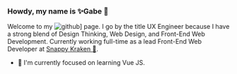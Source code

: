 ### Howdy, my name is ✨Gabe 👋

Welcome to my ![github](https://img.shields.io/badge/GitHub-000000?style=for-the-badge&logo=GitHub&logoColor=white)] page.
I go by the title UX Engineer because I have a strong blend of Design Thinking, Web Design, and Front-End Web Development. Currently working full-time as a lead Front-End Web Developer at [Snappy Kraken 🦑](https://snappykraken.com/).

- 🔬 I'm currently focused on learning Vue JS.

<!--
**CodingGabe/codinggabe** is a ✨ _special_ ✨ repository because its `README.md` (this file) appears on your GitHub profile.

Here are some ideas to get you started:

- 🔭 I’m currently working on ...
- 🌱 I’m currently learning ...
- 👯 I’m looking to collaborate on ...
- 🤔 I’m looking for help with ...
- 💬 Ask me about ...
- 📫 How to reach me: ...
- 😄 Pronouns: ...
- ⚡ Fun fact: ...
-->
